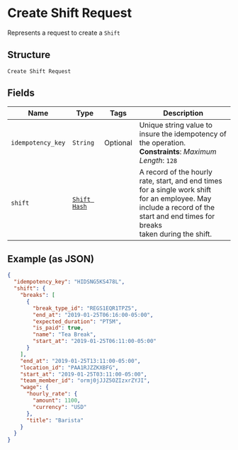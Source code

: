 
# Create Shift Request

Represents a request to create a `Shift`

## Structure

`Create Shift Request`

## Fields

| Name | Type | Tags | Description |
|  --- | --- | --- | --- |
| `idempotency_key` | `String` | Optional | Unique string value to insure the idempotency of the operation.<br>**Constraints**: *Maximum Length*: `128` |
| `shift` | [`Shift Hash`](/doc/models/shift.md) |  | A record of the hourly rate, start, and end times for a single work shift<br>for an employee. May include a record of the start and end times for breaks<br>taken during the shift. |

## Example (as JSON)

```json
{
  "idempotency_key": "HIDSNG5KS478L",
  "shift": {
    "breaks": [
      {
        "break_type_id": "REGS1EQR1TPZ5",
        "end_at": "2019-01-25T06:16:00-05:00",
        "expected_duration": "PT5M",
        "is_paid": true,
        "name": "Tea Break",
        "start_at": "2019-01-25T06:11:00-05:00"
      }
    ],
    "end_at": "2019-01-25T13:11:00-05:00",
    "location_id": "PAA1RJZZKXBFG",
    "start_at": "2019-01-25T03:11:00-05:00",
    "team_member_id": "ormj0jJJZ5OZIzxrZYJI",
    "wage": {
      "hourly_rate": {
        "amount": 1100,
        "currency": "USD"
      },
      "title": "Barista"
    }
  }
}
```

